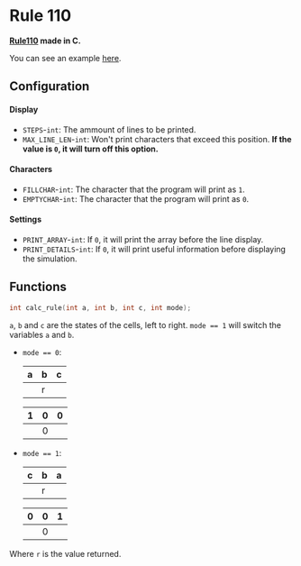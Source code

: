 # Rule 110
**[Rule110](https://en.wikipedia.org/wiki/Rule_110) made in C.**

You can see an example [here](https://raw.githubusercontent.com/r4v10l1/rule110/main/example.txt).

## Configuration
#### Display
- `STEPS`-`int`: The ammount of lines to be printed.
- `MAX_LINE_LEN`-`int`: Won't print characters that exceed this position. **If the value is `0`, it will turn off this option.**
#### Characters
- `FILLCHAR`-`int`: The character that the program will print as `1`.
- `EMPTYCHAR`-`int`: The character that the program will print as `0`.
#### Settings
- `PRINT_ARRAY`-`int`: If `0`, it will print the array before the line display.
- `PRINT_DETAILS`-`int`: If `0`, it will print useful information before displaying the simulation.

## Functions
```c
int calc_rule(int a, int b, int c, int mode);
```
`a`, `b` and `c` are the states of the cells, left to right. `mode == 1` will switch the variables `a` and `b`.

- `mode == 0`:

   a | b | c 
  ---|---|---
     | r |   
     
   1 | 0 | 0 
  ---|---|---
     | 0 |   
     
- `mode == 1`:

   c | b | a 
  ---|---|---
     | r |   

   0 | 0 | 1 
  ---|---|---
     | 0 |   

Where `r` is the value returned.

